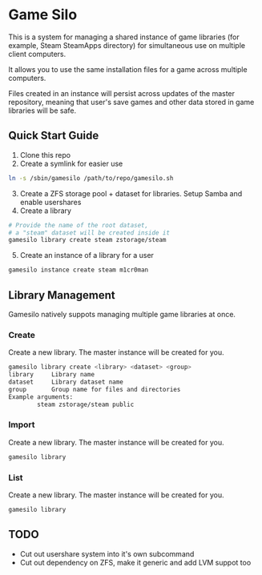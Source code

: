 # Game Silo

This is a system for managing a shared instance of game libraries (for example,
Steam SteamApps directory) for simultaneous use on multiple client computers.

It allows you to use the same installation files for a game across
multiple computers.

Files created in an instance will persist across updates of the
master repository, meaning that user's save games and other data stored in game
libraries will be safe.

## Quick Start Guide

1. Clone this repo
2. Create a symlink for easier use

```bash
ln -s /sbin/gamesilo /path/to/repo/gamesilo.sh
```

3. Create a ZFS storage pool + dataset for libraries. Setup Samba and enable usershares
4. Create a library

```bash
# Provide the name of the root dataset,
# a "steam" dataset will be created inside it
gamesilo library create steam zstorage/steam
```

5. Create an instance of a library for a user

```bash
gamesilo instance create steam m1cr0man
```

## Library Management

Gamesilo natively suppots managing multiple game libraries at once.

### Create

Create a new library. The master instance will be created for you.

```bash
gamesilo library create <library> <dataset> <group>
library		Library name
dataset		Library dataset name
group		Group name for files and directories
Example arguments:
		steam zstorage/steam public
```

### Import

Create a new library. The master instance will be created for you.

```bash
gamesilo library
```

### List

Create a new library. The master instance will be created for you.

```bash
gamesilo library
```

## TODO

- Cut out usershare system into it's own subcommand
- Cut out dependency on ZFS, make it generic and add LVM suppot too
